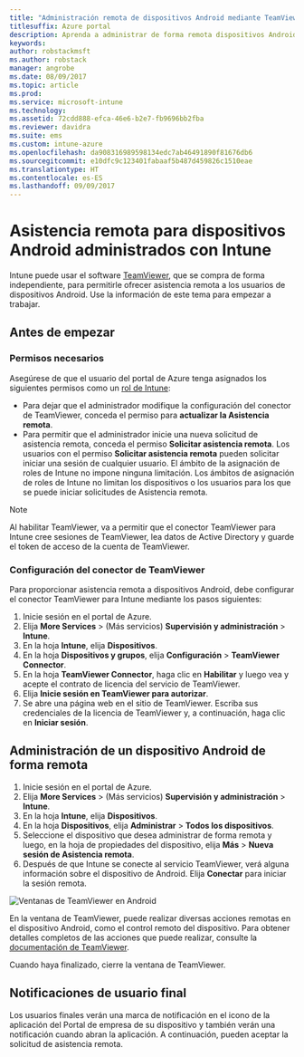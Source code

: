 ```yaml
---
title: "Administración remota de dispositivos Android mediante TeamViewer"
titlesuffix: Azure portal
description: Aprenda a administrar de forma remota dispositivos Android con TeamViewer.
keywords: 
author: robstackmsft
ms.author: robstack
manager: angrobe
ms.date: 08/09/2017
ms.topic: article
ms.prod: 
ms.service: microsoft-intune
ms.technology: 
ms.assetid: 72cdd888-efca-46e6-b2e7-fb9696bb2fba
ms.reviewer: davidra
ms.suite: ems
ms.custom: intune-azure
ms.openlocfilehash: da908316989598134edc7ab46491890f81676db6
ms.sourcegitcommit: e10dfc9c123401fabaaf5b487d459826c1510eae
ms.translationtype: HT
ms.contentlocale: es-ES
ms.lasthandoff: 09/09/2017
---
```

# <a name="provide-remote-assistance-for-intune-managed-android-devices"></a>Asistencia remota para dispositivos Android administrados con Intune

Intune puede usar el software [TeamViewer](https://www.teamviewer.com), que se compra de forma independiente, para permitirle ofrecer asistencia remota a los usuarios de dispositivos Android. Use la información de este tema para empezar a trabajar.

## <a name="before-you-start"></a>Antes de empezar

### <a name="required-permissions"></a>Permisos necesarios

Asegúrese de que el usuario del portal de Azure tenga asignados los siguientes permisos como un [rol de Intune](https://docs.microsoft.com/intune-azure/access-control/role-based-access-control):
- Para dejar que el administrador modifique la configuración del conector de TeamViewer, conceda el permiso para **actualizar la Asistencia remota**.
- Para permitir que el administrador inicie una nueva solicitud de asistencia remota, conceda el permiso **Solicitar asistencia remota**. Los usuarios con el permiso **Solicitar asistencia remota** pueden solicitar iniciar una sesión de cualquier usuario. El ámbito de la asignación de roles de Intune no impone ninguna limitación. Los ámbitos de asignación de roles de Intune no limitan los dispositivos o los usuarios para los que se puede iniciar solicitudes de Asistencia remota.

>[!NOTE]
>Al habilitar TeamViewer, va a permitir que el conector TeamViewer para Intune cree sesiones de TeamViewer, lea datos de Active Directory y guarde el token de acceso de la cuenta de TeamViewer.

### <a name="configure-the-intune-teamviewer-connector"></a>Configuración del conector de TeamViewer

Para proporcionar asistencia remota a dispositivos Android, debe configurar el conector TeamViewer para Intune mediante los pasos siguientes:


1. Inicie sesión en el portal de Azure.
2. Elija **More Services** >  (Más servicios) **Supervisión y administración** > **Intune**.
3. En la hoja **Intune**, elija **Dispositivos**.
4. En la hoja **Dispositivos y grupos**, elija **Configuración** > **TeamViewer Connector**.
5. En la hoja **TeamViewer Connector**, haga clic en **Habilitar** y luego vea y acepte el contrato de licencia del servicio de TeamViewer.
6. Elija **Inicie sesión en TeamViewer para autorizar**.
7. Se abre una página web en el sitio de TeamViewer. Escriba sus credenciales de la licencia de TeamViewer y, a continuación, haga clic en **Iniciar sesión**.


## <a name="how-to-remotely-administer-an-android-device"></a>Administración de un dispositivo Android de forma remota

1. Inicie sesión en el portal de Azure.
2. Elija **More Services** >  (Más servicios) **Supervisión y administración** > **Intune**.
3. En la hoja **Intune**, elija **Dispositivos**.
4. En la hoja **Dispositivos**, elija **Administrar** > **Todos los dispositivos**.
5. Seleccione el dispositivo que desea administrar de forma remota y luego, en la hoja de propiedades del dispositivo, elija **Más** > **Nueva sesión de Asistencia remota**.
6. Después de que Intune se conecte al servicio TeamViewer, verá alguna información sobre el dispositivo de Android. Elija **Conectar** para iniciar la sesión remota.

![Ventanas de TeamViewer en Android](./media/android-teamviewer.png)

En la ventana de TeamViewer, puede realizar diversas acciones remotas en el dispositivo Android, como el control remoto del dispositivo. Para obtener detalles completos de las acciones que puede realizar, consulte la [documentación de TeamViewer](https://www.teamviewer.com/support/documents/).

Cuando haya finalizado, cierre la ventana de TeamViewer.

## <a name="end-user-notifications"></a>Notificaciones de usuario final

Los usuarios finales verán una marca de notificación en el icono de la aplicación del Portal de empresa de su dispositivo y también verán una notificación cuando abran la aplicación. A continuación, pueden aceptar la solicitud de asistencia remota.

